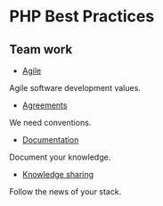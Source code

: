 # PHP Best Practices

## Team work

* [Agile](agile.md)

Agile software development values.

* [Agreements](agreements.md)

We need conventions.

* [Documentation](/team-work/documentation.md)

Document your knowledge.

* [Knowledge sharing](knowledge-sharing.md)

Follow the news of your stack.
